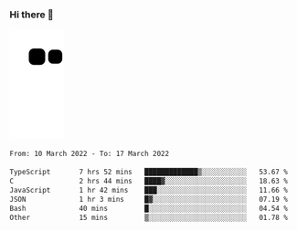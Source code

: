 ### Hi there 👋
![Alt text](https://raw.githubusercontent.com/romain22222/romain22222/output/github-contribution-grid-snake.svg)

<!--START_SECTION:waka-->

```text
From: 10 March 2022 - To: 17 March 2022

TypeScript       7 hrs 52 mins   █████████████▒░░░░░░░░░░░   53.67 %
C                2 hrs 44 mins   ████▓░░░░░░░░░░░░░░░░░░░░   18.63 %
JavaScript       1 hr 42 mins    ███░░░░░░░░░░░░░░░░░░░░░░   11.66 %
JSON             1 hr 3 mins     █▓░░░░░░░░░░░░░░░░░░░░░░░   07.19 %
Bash             40 mins         █░░░░░░░░░░░░░░░░░░░░░░░░   04.54 %
Other            15 mins         ▒░░░░░░░░░░░░░░░░░░░░░░░░   01.78 %
```

<!--END_SECTION:waka-->
<!--
**romain22222/romain22222** is a ✨ _special_ ✨ repository because its `README.md` (this file) appears on your GitHub profile.

Here are some ideas to get you started:

- 🔭 I’m currently working on ...
- 🌱 I’m currently learning ...
- 👯 I’m looking to collaborate on ...
- 🤔 I’m looking for help with ...
- 💬 Ask me about ...
- 📫 How to reach me: ...
- 😄 Pronouns: ...
- ⚡ Fun fact: ...
-->
